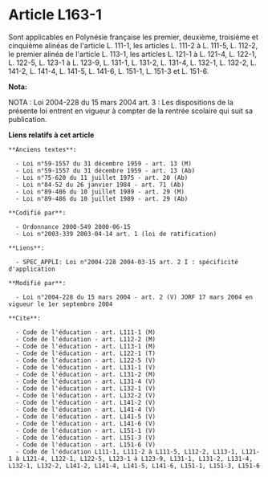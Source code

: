 # Article L163-1

Sont applicables en Polynésie française les premier, deuxième, troisième et cinquième alinéas de l'article L. 111-1, les
articles L. 111-2 à L. 111-5, L. 112-2, le premier alinéa de l'article L. 113-1, les articles L. 121-1 à L. 121-4, L. 122-1,
L. 122-5, L. 123-1 à L. 123-9, L. 131-1, L. 131-2, L. 131-4, L. 132-1, L. 132-2, L. 141-2, L. 141-4, L. 141-5, L. 141-6, L.
151-1, L. 151-3 et L. 151-6.

**Nota:**

NOTA : Loi 2004-228 du 15 mars 2004 art. 3 : Les dispositions de la présente loi entrent en vigueur à compter de la rentrée
scolaire qui suit sa publication.

**Liens relatifs à cet article**

	**Anciens textes**:

	  - Loi n°59-1557 du 31 décembre 1959 - art. 13 (M)
	  - Loi n°59-1557 du 31 décembre 1959 - art. 13 (Ab)
	  - Loi n°75-620 du 11 juillet 1975 - art. 20 (Ab)
	  - Loi n°84-52 du 26 janvier 1984 - art. 71 (Ab)
	  - Loi n°89-486 du 10 juillet 1989 - art. 29 (M)
	  - Loi n°89-486 du 10 juillet 1989 - art. 29 (Ab)

	**Codifié par**:

	  - Ordonnance 2000-549 2000-06-15
	  - Loi n°2003-339 2003-04-14 art. 1 (loi de ratification)

	**Liens**:

	  - SPEC_APPLI: Loi n°2004-228 2004-03-15 art. 2 I : spécificité d'application

	**Modifié par**:

	  - Loi n°2004-228 du 15 mars 2004 - art. 2 (V) JORF 17 mars 2004 en vigueur le 1er septembre 2004

	**Cite**:

	  - Code de l'éducation - art. L111-1 (M)
	  - Code de l'éducation - art. L112-2 (M)
	  - Code de l'éducation - art. L113-1 (M)
	  - Code de l'éducation - art. L122-1 (T)
	  - Code de l'éducation - art. L122-5 (V)
	  - Code de l'éducation - art. L131-1 (V)
	  - Code de l'éducation - art. L131-2 (M)
	  - Code de l'éducation - art. L131-4 (V)
	  - Code de l'éducation - art. L132-1 (V)
	  - Code de l'éducation - art. L132-2 (V)
	  - Code de l'éducation - art. L141-2 (V)
	  - Code de l'éducation - art. L141-4 (V)
	  - Code de l'éducation - art. L141-5 (V)
	  - Code de l'éducation - art. L141-6 (V)
	  - Code de l'éducation - art. L151-1 (V)
	  - Code de l'éducation - art. L151-3 (V)
	  - Code de l'éducation - art. L151-6 (V)
	  - Code de l'éducation L111-1, L111-2 à L111-5, L112-2, L113-1, L121-1 à L121-4, L122-1, L122-5, L123-1 à L123-9, L131-1, L131-2, L131-4, L132-1, L132-2, L141-2, L141-4, L141-5, L141-6, L151-1, L151-3, L151-6
